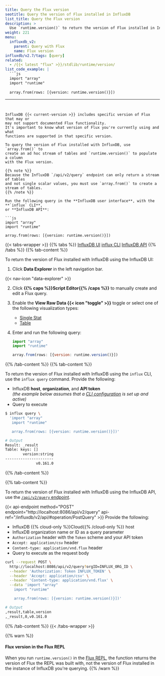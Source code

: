 ```yaml
---
title: Query the Flux version
seotitle: Query the version of Flux installed in InfluxDB
list_title: Query the Flux version
description: >
  Use `runtime.version()` to return the version of Flux installed in InfluxDB.
weight: 221
menu:
  influxdb_v2:
    parent: Query with Flux
    name: Flux version
influxdb/v2.7/tags: [query]
related:
  - /{{< latest "flux" >}}/stdlib/runtime/version/
list_code_example: |
  ```js
  import "array"
  import "runtime"
  
  array.from(rows: [{version: runtime.version()}])
  ```
---
```


InfluxDB {{< current-version >}} includes specific version of Flux that may or
may not support documented Flux functionality.
It's important to know what version of Flux you're currently using and what
functions are supported in that specific version.

To query the version of Flux installed with InfluxDB, use `array.from()` to
create an ad hoc stream of tables and `runtime.version()` to populate a column
with the Flux version.

{{% note %}}
Because the InfluxDB `/api/v2/query` endpoint can only return a stream of tables
and not single scalar values, you must use `array.from()` to create a stream of tables.
{{% /note %}}

Run the following query in the **InfluxDB user interface**, with the **`influx` CLI**,
or **InfluxDB API**:

```js
import "array"
import "runtime"

array.from(rows: [{version: runtime.version()}])
```

{{< tabs-wrapper >}}
{{% tabs %}}
[InfluxDB UI](#)
[influx CLI](#)
[InfluxDB API](#)
{{% /tabs %}}
{{% tab-content %}}

To return the version of Flux installed with InfluxDB using the InfluxDB UI:

1.  Click **Data Explorer** in the left navigation bar.

{{< nav-icon "data-explorer" >}}

2.  Click **{{% caps %}}Script Editor{{% /caps %}}** to manually create and
    edit a Flux query.
3.  Enable the **View Raw Data {{< icon "toggle" >}}** toggle or select one of the
    following visualization types:

    - [Single Stat](/influxdb/v2/visualize-data/visualization-types/single-stat/)
    - [Table](/influxdb/v2/visualize-data/visualization-types/table/)

4.  Enter and run the following query:

    ```js
    import "array"
    import "runtime"

    array.from(rows: [{version: runtime.version()}])
    ```

{{% /tab-content %}}
{{% tab-content %}}

To return the version of Flux installed with InfluxDB using the `influx` CLI,
use the `influx query` command. Provide the following:

- InfluxDB **host**, **organization**, and **API token**  
  _(the example below assumes that a
  [CLI configuration](/influxdb/v2/reference/cli/influx/#provide-required-authentication-credentials)
  is set up and active)_
- Query to execute

```sh
$ influx query \
  'import "array"
   import "runtime"

   array.from(rows: [{version: runtime.version()}])'

# Output
Result: _result
Table: keys: []
        version:string
----------------------
              v0.161.0
```
{{% /tab-content %}}

{{% tab-content %}}

To return the version of Flux installed with InfluxDB using the InfluxDB API,
use the [`/api/v2/query` endpoint](/influxdb/v2/api/#tag/Query).

{{< api-endpoint method="POST" endpoint="http://localhost:8086/api/v2/query" api-ref="/influxdb/v2/api/#operation/PostQuery" >}}
Provide the following:

- InfluxDB {{% cloud-only %}}Cloud{{% /cloud-only %}} host
- InfluxDB organization name or ID as a query parameter
- `Authorization` header with the `Token` scheme and your API token
- `Accept: application/csv` header
- `Content-type: application/vnd.flux` header
- Query to execute as the request body

```sh
curl --request POST \
  http://localhost:8086/api/v2/query?orgID=INFLUX_ORG_ID \
  --header 'Authorization: Token INFLUX_TOKEN' \
  --header 'Accept: application/csv' \
  --header 'Content-type: application/vnd.flux' \
  --data 'import "array"
    import "runtime"

    array.from(rows: [{version: runtime.version()}])'

# Output
,result,table,version
,_result,0,v0.161.0
```

{{% /tab-content %}}
{{< /tabs-wrapper >}}

{{% warn %}}
#### Flux version in the Flux REPL
When you run `runtime.version()` in the [Flux REPL](/influxdb/v2/tools/flux-repl/),
the function returns the version of Flux the REPL was built with, not the version
of Flux installed in the instance of InfluxDB you're querying.
{{% /warn %}}